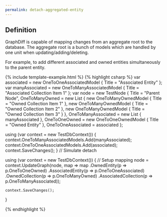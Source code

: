 ```yaml
---
permalink: detach-aggregated-entity
---
```


## Definition

GraphDiff is capable of mapping changes from an aggregate root to the database. The aggregate root is a bunch of models which are handled by one unit when updating/adding/deleting.

For example, to add different associated and owned entities simultaneously to the parent entity.

{% include template-example.html %} 
{% highlight csharp %}
var associated = new OneToOneAssociatedModel { Title = "Associated Entity" };
var manyAssociated = new OneToManyAssociatedModel { Title = "Associated Collection Item 1" };
var node = new TestNode
{
    Title = "Parent Node",
    OneToManyOwned = new List<OneToManyOwnedModel>
    {
        new OneToManyOwnedModel { Title = "Owned Collection Item 1" },
        new OneToManyOwnedModel { Title = "Owned Collection Item 2" },
        new OneToManyOwnedModel { Title = "Owned Collection Item 3" }
    },
    OneToManyAssociated = new List<OneToManyAssociatedModel>
    {
        manyAssociated
    },
    OneToOneOwned = new OneToOneOwnedModel { Title = "Owned Entity" },
    OneToOneAssociated = associated
};

using (var context = new TestDbContext())
{
    context.OneToManyAssociatedModels.Add(manyAssociated);
    context.OneToOneAssociatedModels.Add(associated);
    context.SaveChanges();
} // Simulate detach

using (var context = new TestDbContext())
{
    // Setup mapping
    node = context.UpdateGraph(node, map => map
        .OwnedEntity(p => p.OneToOneOwned)
        .AssociatedEntity(p => p.OneToOneAssociated)
        .OwnedCollection(p => p.OneToManyOwned)
        .AssociatedCollection(p => p.OneToManyAssociated));

    context.SaveChanges();
}

{% endhighlight %}


